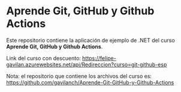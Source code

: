 # Aprende Git, GitHub y Github Actions

Este repositorio contiene la aplicación de ejemplo de .NET del curso **Aprende Git, GitHub y Github Actions**.

Link del curso con descuento: https://felipe-gavilan.azurewebsites.net/api/Redireccion?curso=git-github-esp 

Nota: el repositorio que contiene los archivos del curso es: https://github.com/gavilanch/Aprende-Git-GitHub-y-Github-Actions
